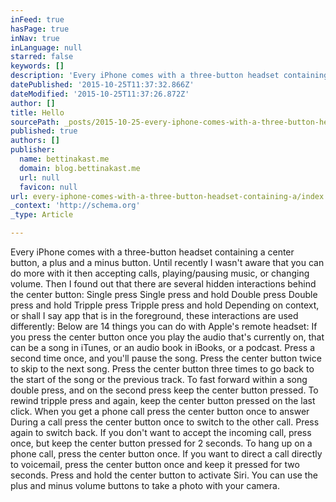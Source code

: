```yaml
---
inFeed: true
hasPage: true
inNav: true
inLanguage: null
starred: false
keywords: []
description: 'Every iPhone comes with a three-button headset containing a center button, a plus and a minus button. Until recently I wasn’t aware that you can do more with it'
datePublished: '2015-10-25T11:37:32.866Z'
dateModified: '2015-10-25T11:37:26.872Z'
author: []
title: Hello
sourcePath: _posts/2015-10-25-every-iphone-comes-with-a-three-button-headset-containing-a.md
published: true
authors: []
publisher:
  name: bettinakast.me
  domain: blog.bettinakast.me
  url: null
  favicon: null
url: every-iphone-comes-with-a-three-button-headset-containing-a/index.html
_context: 'http://schema.org'
_type: Article

---
```

Every iPhone comes with a three-button headset containing a center button, a plus and a minus button. Until recently I wasn't aware that you can do more with it then accepting calls, playing/pausing music, or changing volume. Then I found out that there are several hidden interactions behind the center button: Single press Single press and hold Double press Double press and hold Tripple press Tripple press and hold Depending on context, or shall I say app that is in the foreground, these interactions are used differently: Below are 14 things you can do with Apple's remote headset: If you press the center button once you play the audio that's currently on, that can be a song in iTunes, or an audio book in iBooks, or a podcast. Press a second time once, and you'll pause the song. Press the center button twice to skip to the next song. Press the center button three times to go back to the start of the song or the previous track. To fast forward within a song double press, and on the second press keep the center button pressed. To rewind tripple press and again, keep the center button pressed on the last click. When you get a phone call press the center button once to answer During a call press the center button once to switch to the other call. Press again to switch back. If you don't want to accept the incoming call, press once, but keep the center button pressed for 2 seconds. To hang up on a phone call, press the center button once. If you want to direct a call directly to voicemail, press the center button once and keep it pressed for two seconds. Press and hold the center button to activate Siri. You can use the plus and minus volume buttons to take a photo with your camera.